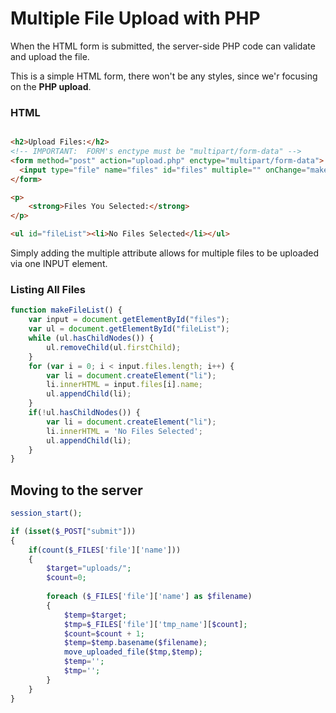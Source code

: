 # Multiple File Upload with PHP
When the HTML form is submitted, the server-side PHP code can validate and upload the file.

This is a simple HTML form, there won't be any styles, since we'r focusing on the **PHP upload**.

### HTML
```HTML

<h2>Upload Files:</h2>
<!-- IMPORTANT:  FORM's enctype must be "multipart/form-data" -->
<form method="post" action="upload.php" enctype="multipart/form-data">
  <input type="file" name="files" id="files" multiple="" onChange="makeFileList();" />
</form>	

<p>
	<strong>Files You Selected:</strong>
</p>

<ul id="fileList"><li>No Files Selected</li></ul>
```

Simply adding the multiple attribute allows for multiple files to be uploaded via one INPUT element.

### Listing All Files

```JavaScript
function makeFileList() {
	var input = document.getElementById("files");
	var ul = document.getElementById("fileList");
	while (ul.hasChildNodes()) {
		ul.removeChild(ul.firstChild);
	}
	for (var i = 0; i < input.files.length; i++) {
		var li = document.createElement("li");
		li.innerHTML = input.files[i].name;
		ul.appendChild(li);
	}
	if(!ul.hasChildNodes()) {
		var li = document.createElement("li");
		li.innerHTML = 'No Files Selected';
		ul.appendChild(li);
	}
}
```

## Moving to the server 

```PHP
session_start();

if (isset($_POST["submit"]))
{
	if(count($_FILES['file']['name'])) 
	{        
        $target="uploads/";               
        $count=0;
        
        foreach ($_FILES['file']['name'] as $filename) 
        {
            $temp=$target;
            $tmp=$_FILES['file']['tmp_name'][$count];
            $count=$count + 1;
            $temp=$temp.basename($filename);
            move_uploaded_file($tmp,$temp);
            $temp='';
            $tmp='';
        }
	}
}
```

